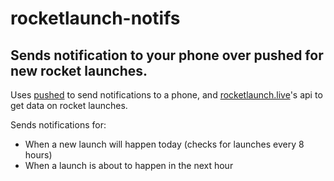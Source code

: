 # rocketlaunch-notifs
## Sends notification to your phone over pushed for new rocket launches.
Uses [pushed](https://pushed.co/) to send notifications to a phone, and [rocketlaunch.live](https://www.rocketlaunch.live/)'s api to get data on rocket launches.

 Sends notifications for:
 - When a new launch will happen today (checks for launches every 8 hours)
 - When a launch is about to happen in the next hour

